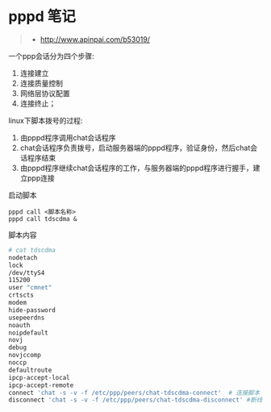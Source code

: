# pppd 笔记

> * http://www.apinpai.com/b53019/

一个ppp会话分为四个步骤:

1. 连接建立
2. 连接质量控制
3. 网络层协议配置
4. 连接终止；

linux下脚本拨号的过程:

1. 由pppd程序调用chat会话程序 
2. chat会话程序负责拨号，启动服务器端的pppd程序，验证身份，然后chat会话程序结束 
3. 由pppd程序继续chat会话程序的工作，与服务器端的pppd程序进行握手，建立ppp连接 

启动脚本

```
pppd call <脚本名称>
pppd call tdscdma &
```
脚本内容
```bash
# cat tdscdma
nodetach
lock
/dev/ttyS4
115200
user "cmnet"
crtscts
modem
hide-password
usepeerdns
noauth
noipdefault
novj
debug
novjccomp
noccp
defaultroute
ipcp-accept-local
ipcp-accept-remote
connect 'chat -s -v -f /etc/ppp/peers/chat-tdscdma-connect'  # 连接脚本
disconnect 'chat -s -v -f /etc/ppp/peers/chat-tdscdma-disconnect' #断线脚本
```
